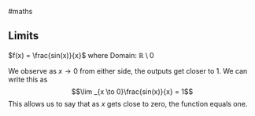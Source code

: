 #maths 

Limits
---

$f(x) = \frac{sin(x)}{x}$ where Domain: $\mathbb{R}\setminus{0}$

We observe as $x \to 0$ from either side, the outputs get closer to 1.
We can write this as $$\lim _{x \to 0}\frac{sin(x)}{x} = 1$$
This allows us to say that as $x$ gets close to zero, the function equals one.
